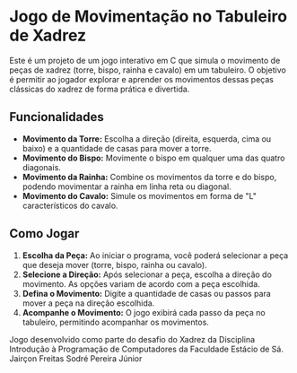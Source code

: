 # Jogo de Movimentação no Tabuleiro de Xadrez

Este é um projeto de um jogo interativo em C que simula o movimento de peças de xadrez (torre, bispo, rainha e cavalo) em um tabuleiro. 
O objetivo é permitir ao jogador explorar e aprender os movimentos dessas peças clássicas do xadrez de forma prática e divertida.

## Funcionalidades

- **Movimento da Torre:** Escolha a direção (direita, esquerda, cima ou baixo) e a quantidade de casas para mover a torre.
- **Movimento do Bispo:** Movimente o bispo em qualquer uma das quatro diagonais.
- **Movimento da Rainha:** Combine os movimentos da torre e do bispo, podendo movimentar a rainha em linha reta ou diagonal.
- **Movimento do Cavalo:** Simule os movimentos em forma de "L" característicos do cavalo.

## Como Jogar

1. **Escolha da Peça:** Ao iniciar o programa, você poderá selecionar a peça que deseja mover (torre, bispo, rainha ou cavalo).
2. **Selecione a Direção:** Após selecionar a peça, escolha a direção do movimento. As opções variam de acordo com a peça escolhida.
3. **Defina o Movimento:** Digite a quantidade de casas ou passos para mover a peça na direção escolhida.
4. **Acompanhe o Movimento:** O jogo exibirá cada passo da peça no tabuleiro, permitindo acompanhar os movimentos.

Jogo desenvolvido como parte do desafio do Xadrez da Disciplina Introdução à Programação de Computadores da Faculdade Estácio de Sá.
Jairçon Freitas Sodré Pereira Júnior
